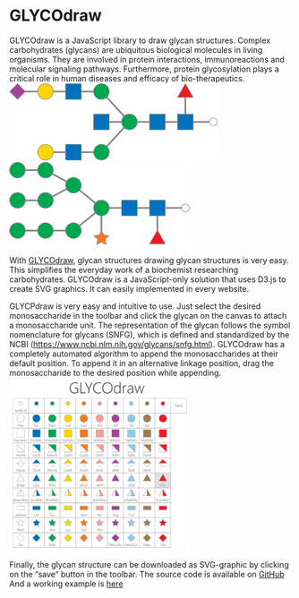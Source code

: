 # GLYCOdraw
GLYCOdraw is a JavaScript library to draw glycan structures. Complex carbohydrates (glycans) are ubiquitous biological molecules in living organisms. They are involved in protein interactions, immunoreactions and molecular signaling pathways. Furthermore, protein glycosylation plays a critical role in human diseases and efficacy of bio-therapeutics.
![Complex type glycan](/img/ComplexTypeGlycan.png)
![Mannose type glycan](/img/MannoseTypeGlycan.png)

With [GLYCOdraw](https://rolandjosuran.github.io/GLYCOdraw/), glycan structures drawing glycan structures is very easy. This simplifies the everyday work of a biochemist researching carbohydrates. GLYCOdraw is a JavaScript-only solution that uses D3.js to create SVG graphics. It can easily implemented in every website.

GLYCPdraw is very easy and intuitive to use. Just select the desired monosaccharide in the toolbar and click the glycan on the canvas to attach a monosaccharide unit. The representation of the glycan follows the symbol nomenclature for glycans (SNFG), which is defined and standardized by the NCBI (https://www.ncbi.nlm.nih.gov/glycans/snfg.html). GLYCOdraw has a completely automated algorithm to append the monosaccharides at their default position. To append it in an alternative linkage position, drag the monosaccharide to the desired position while appending.
![Toolbar](/img/Toolbar.png)

Finally, the glycan structure can be downloaded as SVG-graphic by clicking on the “save” button in the toolbar.
The source code is available on [GitHub](https://github.com/RolandJosuran/GLYCOdraw)
And a working example is [here](https://rolandjosuran.github.io/GLYCOdraw/)
